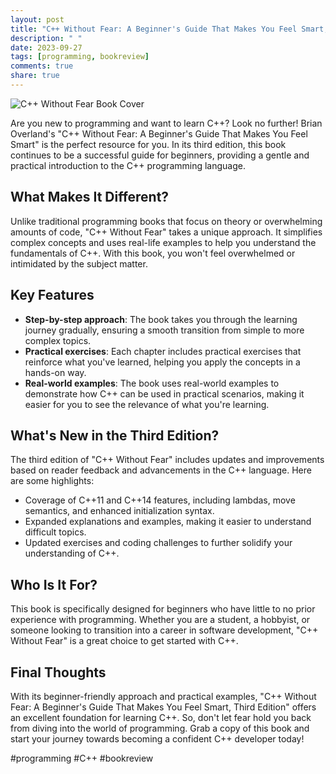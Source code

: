```yaml
---
layout: post
title: "C++ Without Fear: A Beginner's Guide That Makes You Feel Smart, Third Edition by Brian Overland"
description: " "
date: 2023-09-27
tags: [programming, bookreview]
comments: true
share: true
---
```


![C++ Without Fear Book Cover](https://example.com/cplusplus_without_fear_book_cover.jpg)

Are you new to programming and want to learn C++? Look no further! Brian Overland's "C++ Without Fear: A Beginner's Guide That Makes You Feel Smart" is the perfect resource for you. In its third edition, this book continues to be a successful guide for beginners, providing a gentle and practical introduction to the C++ programming language.

## What Makes It Different?

Unlike traditional programming books that focus on theory or overwhelming amounts of code, "C++ Without Fear" takes a unique approach. It simplifies complex concepts and uses real-life examples to help you understand the fundamentals of C++. With this book, you won't feel overwhelmed or intimidated by the subject matter.

## Key Features

- **Step-by-step approach**: The book takes you through the learning journey gradually, ensuring a smooth transition from simple to more complex topics.
- **Practical exercises**: Each chapter includes practical exercises that reinforce what you've learned, helping you apply the concepts in a hands-on way.
- **Real-world examples**: The book uses real-world examples to demonstrate how C++ can be used in practical scenarios, making it easier for you to see the relevance of what you're learning.

## What's New in the Third Edition?

The third edition of "C++ Without Fear" includes updates and improvements based on reader feedback and advancements in the C++ language. Here are some highlights:

- Coverage of C++11 and C++14 features, including lambdas, move semantics, and enhanced initialization syntax.
- Expanded explanations and examples, making it easier to understand difficult topics.
- Updated exercises and coding challenges to further solidify your understanding of C++.

## Who Is It For?

This book is specifically designed for beginners who have little to no prior experience with programming. Whether you are a student, a hobbyist, or someone looking to transition into a career in software development, "C++ Without Fear" is a great choice to get started with C++.

## Final Thoughts

With its beginner-friendly approach and practical examples, "C++ Without Fear: A Beginner's Guide That Makes You Feel Smart, Third Edition" offers an excellent foundation for learning C++. So, don't let fear hold you back from diving into the world of programming. Grab a copy of this book and start your journey towards becoming a confident C++ developer today!

#programming #C++ #bookreview